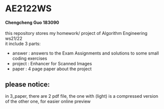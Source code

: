 # AE2122WS
#### Chengcheng Guo 183090 <br>
this repository stores my homework/ project of Algorithm Engineering ws21/22 <br>
it include 3 parts:
  - answer  : answers to the Exam Assignments and solutions to some small coding exercises
  - project : Enhancer for Scanned Images
  - paper   : 4 page paper about the project


## please notice:
in 3_paper, there are 2 pdf file, 
the one with (light) is a compressed version of the other one, for easier online preview

